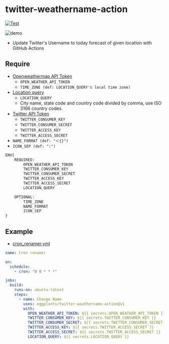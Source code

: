 # twitter-weathername-action

[![Test](https://github.com/eggplants/twitter-weathername-action/workflows/Test/badge.svg)](https://github.com/eggplants/twitter-weathername-action/actions/runs/359325081)

![demo](https://i.imgur.com/Mv8T1mV.png)

- Update Twitter's Username to today forecast of given location with GitHub Actions

## Require

- [Openweathermap API Token](https://openweathermap.org/appid)
  - `OPEN_WEATHER_API_TOKEN`
  - `TIME_ZONE (def: LOCATION_QUERY's local time zone)`
- [Location query](https://openweathermap.org/current#name)
  - `LOCATION_QUERY`
  - City name, state code and country code divided by comma, use ISO 3166 country codes.
- [Twitter API Token](https://developer.twitter.com/en/docs/twitter-api/getting-started/guide)
  - `TWITTER_CONSUMER_KEY`
  - `TWITTER_CONSUMER_SECRET`
  - `TWITTER_ACCESS_KEY`
  - `TWITTER_ACCESS_SECRET`
- `NAME_FORMAT (def: "＜{}")`
- `ICON_SEP (def: ":")`

```txt
ENV{
    REQUIRED:
        OPEN_WEATHER_API_TOKEN
        TWITTER_CONSUMER_KEY
        TWITTER_CONSUMER_SECRET
        TWITTER_ACCESS_KEY
        TWITTER_ACCESS_SECRET
        LOCATION_QUERY

    OPTIONAL:
        TIME_ZONE
        NAME_FORMAT
        ICON_SEP
}
```

## Example

- [cron_renamer.yml](https://github.com/eggplants/twitter-weathername-action/blob/main/.github/workflows/cron_renamer.yml)

```yml
name: Cron renamer

on:
  schedule:
    - cron: "0 0 * * *"

jobs:
  build:
    runs-on: ubuntu-latest
    steps:
      - name: Change Name
        uses: eggplants/twitter-weathername-action@v1
        with:
          OPEN_WEATHER_API_TOKEN: ${{ secrets.OPEN_WEATHER_API_TOKEN }}
          TWITTER_CONSUMER_KEY: ${{ secrets.TWITTER_CONSUMER_KEY }}
          TWITTER_CONSUMER_SECRET: ${{ secrets.TWITTER_CONSUMER_SECRET }}
          TWITTER_ACCESS_KEY: ${{ secrets.TWITTER_ACCESS_SECRET }}
          TWITTER_ACCESS_SECRET: ${{ secrets.TWITTER_ACCESS_SECRET }}
          LOCATION_QUERY: ${{ secrets.LOCATION_QUERY }}
```
